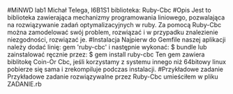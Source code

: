 #MiNWD lab1
Michał Telega, I6B1S1
biblioteka: Ruby-Cbc
#Opis
Jest to biblioteka zawierająca mechanizmy programowania liniowego, pozwalająca na rozwiązywanie
zadań optymalizacyjnych w ruby. Za pomocą Ruby-Cbc można zamodelować swój problem, rozwiązać i
w przypadku znalezienie niezgodności, rozwiązać je.
#Instalacja
Najpierw do Gemfile naszej aplikacji należy dodać linię: gem 'ruby-cbc'
i następnie wykonać: $ bundle
lub zainstalować ręcznie przez: $ gem install ruby-cbc
Ten gem zawiera biblitokę Coin-Or Cbc, jeśli korzystamy z systemu innego niż 64bitowy linux 
pobierze się sama i zrekompiluje podczas instalacji.
#Przykładowe zadanie
Przykładowe zadanie rozwiązywalne przez Ruby-Cbc umieściłem w pliku ZADANIE.rb